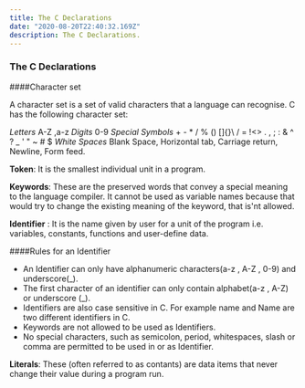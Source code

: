 ```yaml
---
title: The C Declarations
date: "2020-08-20T22:40:32.169Z"
description: The C Declarations.
---
```


### The C Declarations

####Character set

A character set is a set of valid characters that a language can recognise.
C has the following character set:

_Letters_ A-Z ,a-z
_Digits_ 0-9
_Special Symbols_ + - \* / % () []{}\ / = !<> . , ; : & ^ ? \_ ' " ~ # \$
_White Spaces_ Blank Space, Horizontal tab, Carriage return, Newline, Form feed.

**Token**: It is the smallest individual unit in a program.

**Keywords**: These are the preserved words that convey a special meaning to the language compiler. It cannot be used as variable names because that would try to change the existing meaning of the keyword, that is'nt allowed.

**Identifier** : It is the name given by user for a unit of the program i.e. variables, constants, functions and user-define data.

####Rules for an Identifier

- An Identifier can only have alphanumeric characters(a-z , A-Z , 0-9) and underscore(\_).
- The first character of an identifier can only contain alphabet(a-z , A-Z) or underscore (\_).
- Identifiers are also case sensitive in C. For example name and Name are two different identifiers in C.
- Keywords are not allowed to be used as Identifiers.
- No special characters, such as semicolon, period, whitespaces, slash or comma are permitted to be used in or as Identifier.

**Literals**: These (often referred to as contants) are data items that never change their value during a program run.
